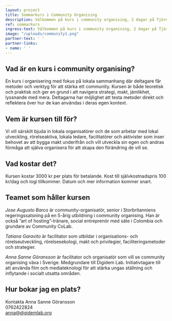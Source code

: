 ```yaml
---
layout: project
title: Sommarkurs i Community Organising
description: Välkommen på kurs i community organising, 2 dagar på Tjörn och 1 dag i Göteborg, juni 2019!
ref: sommarkurs
ingress-text: Välkommen på kurs i community organising, 2 dagar på Tjörn och 1 dag i Göteborg, juni 2019!
image: "/uploads/community1.png"
partner-text: ' '
partner-links:
- name: ' '
---
```


## Vad är en kurs i community organising?
En kurs i organisering med fokus på lokala sammanhang där deltagare får metoder och verktyg för att stärka ett community. Kursen är både teoretisk och praktisk och ger en grund i att navigera strategi, makt, jämlikhet, lyssnande med mera. Deltagarna har möjlighet att testa metoder direkt och reflektera över hur de kan användas i deras egen kontext.

## Vem är kursen till för?
Vi vill särskilt bjuda in lokala organisatörer och de som arbetar med lokal utveckling, rörelseaktiva, lokala ledare, facilitatörer och aktivister som inser behovet av att bygga makt underifrån och vill utveckla sin egen och andras förmåga att själva organisera för att skapa den förändring de vill se.

## Vad kostar det?
Kursen kostar 3000 kr per plats för betalande. Kost till självkostnadspris 100 kr/dag och logi tillkommer. Datum och mer information kommer snart.

## Teamet som håller kursen
*Jose Augusto Barco* är community-organisatör, senior i Storbritanniens regeringssatsning på en 5-årig utbildning i community organising. Han är också ”art of hosting”-tränare, social entreprenör med säte i Colombia och grundare av Community CoLab.

*Tatiana Garavito* är facilitator som utbildar i organisations- och rörelseutveckling, rörelsesekologi, makt och privilegier, faciliteringsmetoder och strategier.

*Anna Sanne Göransson* är facilitator och organisatör som vill se community organising växa i Sverige. Medgrundare till Digidem Lab. Initiativtagare till att använda film och mediateknologi för att stärka ungas ställning och inflytande i socialt utsatta områden.

## Hur bokar jag en plats?
Kontakta Anna Sanne Göransson  
0762422824  
<anna@digidemlab.org>
